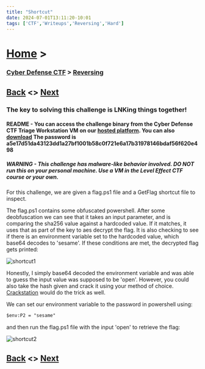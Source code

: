 ```yaml
---
title: "Shortcut"
date: 2024-07-01T13:11:20-10:01
tags: ['CTF','Writeups','Reversing','Hard']
---
```



# [Home](https://jjolley91.github.io/blog/) >

###  [Cyber Defense CTF](https://jjolley91.github.io/blog/level_effect_cyber_defense_ctf_2024/) >  [Reversing](https://jjolley91.github.io/blog/level_effect_cyber_defense_ctf_2024/Reversing/)

## [Back](https://jjolley91.github.io/blog/level_effect_cyber_defense_ctf_2024/Reversing/flag_worthy)  <> [Next](https://jjolley91.github.io/blog/level_effect_cyber_defense_ctf_2024/Reversing/rpms)

### The key to solving this challenge is LNKing things together!

#### README - You can access the challenge binary from the Cyber Defense CTF Triage Workstation VM on our [hosted platform](https://training.leveleffect.com/courses/f4a9466f-edb0-42ff-bb0e-a95af2b05de5). You can also [download](https://github.com/Level-Effect/CyberDefenseCTF-Public/raw/main/Challenges/2024/Mangled/packed-flag.zip) The password is a5e17d51da43123dd1a27bf1001b58c0f721e6a17b31978146bdaf56f620e498

##### WARNING - This challenge has malware-like behavior involved. DO NOT run this on your personal machine. Use a VM in the Level Effect CTF course or your own.

For this challenge, we are given a flag.ps1 file and a GetFlag shortcut file to inspect.

The flag.ps1 contains some obfuscated powershell. After some deobfuscation we can see that it takes an input parameter, and is comparing the sha256 value against a hardcoded value. If it matches, it uses that as part of the key to aes decrypt the flag. It is also checking to see if there is an environment variable set to the hardcoded value, which base64 decodes to 'sesame'. If these conditions are met, the decrypted flag gets printed:

![shortcut1](https://github.com/jjolley91/blog/tree/main/static/le_ctf_24/shortcut1.png?raw=true)

Honestly, I simply base64 decoded the environment variable and was able to guess the input value was supposed to be 'open'. However, you could also take the hash given and crack it using your method of choice. [Crackstation](https://crackstation.net/) would do the trick as well.

We can set our environment variable to the password in powershell using:

```ps
$env:P2 = "sesame"
```
and then run the flag.ps1 file with the input 'open' to retrieve the flag:


![shortcut2](https://github.com/jjolley91/blog/tree/main/static/le_ctf_24/shortcut2.png?raw=true)



## [Back](https://jjolley91.github.io/blog/level_effect_cyber_defense_ctf_2024/Reversing/flag_worthy)  <> [Next](https://jjolley91.github.io/blog/level_effect_cyber_defense_ctf_2024/Reversing/rpms)
